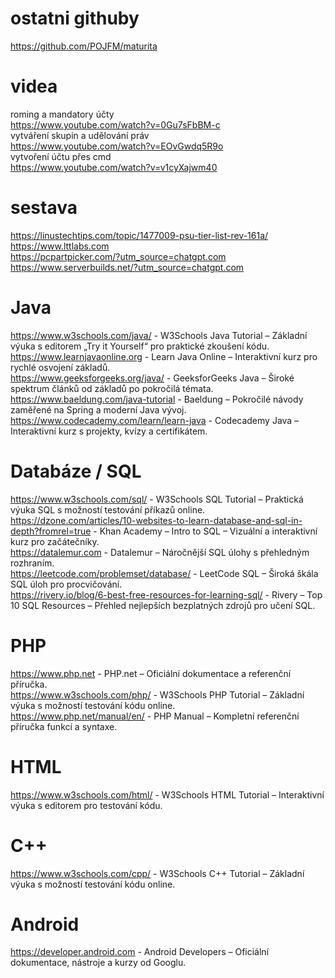 # ostatni githuby
https://github.com/POJFM/maturita

# videa
roming a mandatory účty  <br/>
  https://www.youtube.com/watch?v=0Gu7sFbBM-c <br/>
vytváření skupin a udělování práv <br/>
  https://www.youtube.com/watch?v=EOvGwdq5R9o<br/>
vytvoření účtu přes cmd<br/>
  https://www.youtube.com/watch?v=v1cyXajwm40<br/>

  # sestava
  https://linustechtips.com/topic/1477009-psu-tier-list-rev-161a/ <br/>
  https://www.lttlabs.com<br/>
  https://pcpartpicker.com/?utm_source=chatgpt.com<br/>
  https://www.serverbuilds.net/?utm_source=chatgpt.com<br/>
  
  # Java
  https://www.w3schools.com/java/ - W3Schools Java Tutorial – Základní výuka s editorem „Try it Yourself“ pro praktické zkoušení kódu.<br/>
      https://www.learnjavaonline.org - Learn Java Online – Interaktivní kurz pro rychlé osvojení základů.<br/>
      https://www.geeksforgeeks.org/java/ - GeeksforGeeks Java – Široké spektrum článků od základů po pokročilá témata.<br/>
      https://www.baeldung.com/java-tutorial - Baeldung – Pokročilé návody zaměřené na Spring a moderní Java vývoj.<br/>
      https://www.codecademy.com/learn/learn-java - Codecademy Java – Interaktivní kurz s projekty, kvízy a certifikátem.​<br/>
      
  # Databáze / SQL
  https://www.w3schools.com/sql/ - W3Schools SQL Tutorial – Praktická výuka SQL s možností testování příkazů online.<br/>
      https://dzone.com/articles/10-websites-to-learn-database-and-sql-in-depth?fromrel=true - Khan Academy – Intro to SQL – Vizuální a interaktivní kurz pro začátečníky.<br/>
      https://datalemur.com - Datalemur – Náročnější SQL úlohy s přehledným rozhraním.<br/>
      https://leetcode.com/problemset/database/ - LeetCode SQL – Široká škála SQL úloh pro procvičování.<br/>
      https://rivery.io/blog/6-best-free-resources-for-learning-sql/ - Rivery – Top 10 SQL Resources – Přehled nejlepších bezplatných zdrojů pro učení SQL.<br/>


  # PHP
  https://www.php.net - PHP.net – Oficiální dokumentace a referenční příručka.<br/>
      https://www.w3schools.com/php/ - W3Schools PHP Tutorial – Základní výuka s možností testování kódu online.<br/>
      https://www.php.net/manual/en/ - PHP Manual – Kompletní referenční příručka funkcí a syntaxe.<br/>

  # HTML
  https://www.w3schools.com/html/ - W3Schools HTML Tutorial – Interaktivní výuka s editorem pro testování kódu.<br/>
  
  # C++
  https://www.w3schools.com/cpp/ - W3Schools C++ Tutorial – Základní výuka s možností testování kódu online.<br/>

  # Android
  https://developer.android.com - Android Developers – Oficiální dokumentace, nástroje a kurzy od Googlu.<br/>
      

